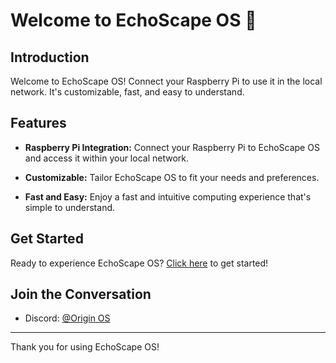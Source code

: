# Welcome to EchoScape OS 🚀

## Introduction

Welcome to EchoScape OS! Connect your Raspberry Pi to use it in the local network. It's customizable, fast, and easy to understand.

## Features

- **Raspberry Pi Integration:** Connect your Raspberry Pi to EchoScape OS and access it within your local network.
  
- **Customizable:** Tailor EchoScape OS to fit your needs and preferences.
  
- **Fast and Easy:** Enjoy a fast and intuitive computing experience that's simple to understand.

## Get Started

Ready to experience EchoScape OS? [Click here](https://echoscape.onrender.com) to get started!

## Join the Conversation

- Discord: [@Origin OS](https://discord.gg/KjQg8NnX)
---

Thank you for using EchoScape OS!
